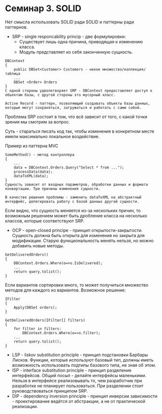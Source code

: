 # Семинар 3. SOLID
Нет смысла использовать SOLID ради SOLID и паттерны ради паттернов.

- SRP - single responcability princip - две формулировки:
    - Существует лишь одна причина, приводящая к изменению класса. 
    - Модуль представляет из себя законченную сущность.
``` 
DBContext
{
    public DBSet<Customer> Customers - некое множество/коллекция/таблица
    ...
    DBSet <Order> Orders
}
С одной стороны удволетворяет SRP - DBContext предоставляет доступ к объектам базы, с другой стороны это мусорный класс.

Active Record - паттерн, позволяющий создавать объекты базы данных, которые могут сохраняться, загружаться и работать с сами собой.
```
Проблема SRP состоит в том, что всё зависит от того, с какой точки зрения мы смотрим за вопрос.

Суть - стараться писать код так, чтобы изменения в конкретном месте имели максимально локальное воздействие.

Пример из паттерна MVC
```
SomeMethod() - метод контроллера
{
    ...
    data = DBContext.Orders.Query("Select * from ...");
    processData(data);
    dataToXML(data);
}
Сущность зависит от входных параметров, обработки данных и формата конвертации. Три причины изменения сущности. 

В качестве решения проблемы - заменить dataToXML на абстрактный интерфейс, делегировать работу с базой данных другой сущности.
```
Если видно, что сущность меняется из-за нескольких причин, то возможным решением может быть дробление класса на несколько классов, которые соответствуют SRP.

- OCP - open-closed principe - принцип открытости-закрытости. Сущность должна быть открыта для изменения но закрыта для модификации. Старую функциональность менять нельзя, но можно добавить новые методы.

```
GetDeliveredOrders()
{
    DBContext.Orders.Where(o=>o.IsDelivered);
    ...
    return query.tolist();
}
```
Если вариантов сортировки много, то может получиться множество методов для каждого из вариантов. Возможное решение:
```
IFilter
{
    Apply(DBSet orders);
}

GetDeliveredOrders(IFilter[] filters)
{
    for filter in filters:
        DBContext.Orders.Where(o=>o.filter);
    ...
    return query.tolist();
}
```
- LSP - liskov substitution principle - принцип подстановки Барбары Лисков. Функции, которые используют базовый тип, должны иметь возможность использовать подтипы базового типа, не зная об этом.
- ISP - interface substitution principle - принцип разделение интерфейсов. Общий посыл - делайте интерфейсы маленькими. Нельзя в интерфейсе реализовывать то, чем разработчик при разработке не планирует пользоваться. При разделении стоит руководствоваться принципом SRP.
- DIP - dependency inversion principle - принцип инверсии зависимости - проектирование ведётся от абстракции, а не от практической реализации.